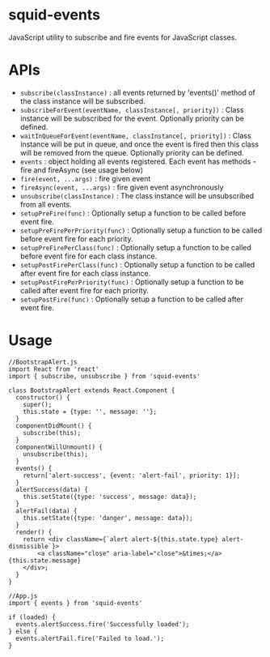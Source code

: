 # squid-events
JavaScript utility to subscribe and fire events for JavaScript classes.

# APIs
- `subscribe(classInstance)` : all events returned by 'events()' method of the class instance will be subscribed. 
- `subscribeForEvent(eventName, classInstance[, priority])` : Class instance will be subscribed for the event. Optionally priority can be defined.
- `waitInQueueForEvent(eventName, classInstance[, priority])` : Class instance will be put in queue, and once the event is fired then this class will be removed from the queue. Optionally priority can be defined.
- `events` : object holding all events registered. Each event has methods - fire and fireAsync (see usage below)
- `fire(event, ...args)` : fire given event
- `fireAsync(event, ...args)` : fire given event asynchronously
- `unsubscribe(classInstance)` : The class instance will be unsubscribed from all events.
- `setupPreFire(func)` : Optionally setup a function to be called before event fire.
- `setupPreFirePerPriority(func)` : Optionally setup a function to be called before event fire for each priority.
- `setupPreFirePerClass(func)` : Optionally setup a function to be called before event fire for each class instance.
- `setupPostFirePerClass(func)` : Optionally setup a function to be called after event fire for each class instance.
- `setupPostFirePerPriority(func)` : Optionally setup a function to be called after event fire for each priority.
- `setupPostFire(func)` : Optionally setup a function to be called after event fire.

# Usage
```
//BootstrapAlert.js
import React from 'react'
import { subscribe, unsubscribe } from 'squid-events'

class BootstrapAlert extends React.Component {
  constructor() {
  	super();
  	this.state = {type: '', message: ''};
  }
  componentDidMount() {
  	subscribe(this);
  }
  componentWillUnmount() {
  	unsubscribe(this);
  }
  events() {
  	return['alert-success', {event: 'alert-fail', priority: 1}];
  }
  alertSuccess(data) {
  	this.setState({type: 'success', message: data});
  }
  alertFail(data) {
  	this.setState({type: 'danger', message: data});
  }
  render() {
    return <div className={`alert alert-${this.state.type} alert-dismissible`}>
		<a className="close" aria-label="close">&times;</a>{this.state.message}
	</div>;
  }
}

//App.js
import { events } from 'squid-events'

if (loaded) {
  events.alertSuccess.fire('Successfully loaded');
} else {
  events.alertFail.fire('Failed to load.');
}
```
